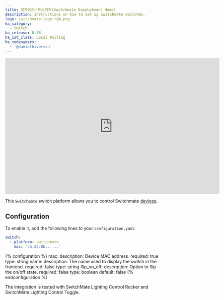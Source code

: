 ```yaml
---
title: 탈착형스마트스위치(Switchmate SimplySmart Home)
description: Instructions on how to set up Switchmate switches.
logo: switchmate-logo-rgb.png
ha_category:
  - Switch
ha_release: 0.78
ha_iot_class: Local Polling
ha_codeowners:
  - '@danielhiversen'
---
```


<div class='videoWrapper'>
<iframe width="690" height="437" src="https://www.youtube.com/embed/_8Ofx6kTGmA" frameborder="0" allow="accelerometer; autoplay; encrypted-media; gyroscope; picture-in-picture" allowfullscreen></iframe>
</div>

This `Switchmate` switch platform allows you to control Switchmate [devices]( https://www.mysimplysmarthome.com/products/switchmate-switches/).

## Configuration

To enable it, add the following lines to your `configuration.yaml`:

```yaml
switch:
  - platform: switchmate
    mac: 'cb:25:0b......'
```

{% configuration %}
mac:
  description: Device MAC address.
  required: true
  type: string
name:
  description: The name used to display the switch in the frontend.
  required: false
  type: string
flip_on_off:
  description: Option to flip the on/off state.
  required: false
  type: boolean
  default: false
{% endconfiguration %}

The integration is tested with SwitchMate Lighting Control Rocker and SwitchMate Lighting Control Toggle.

